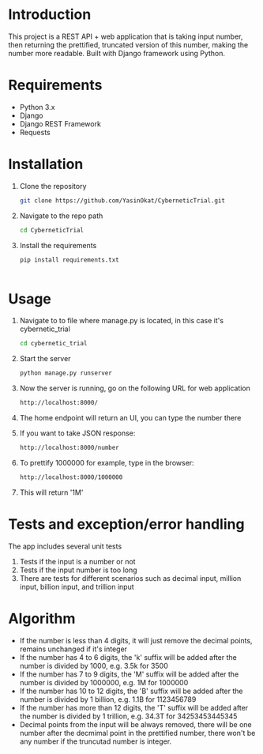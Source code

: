 # Introduction

This project is a REST API + web application that is taking input number, then returning the prettified, truncated version of this number, making the number more readable. Built with Django framework using Python.

# Requirements

- Python 3.x
- Django
- Django REST Framework
- Requests

# Installation

1. Clone the repository
   
   ```bash
   git clone https://github.com/YasinOkat/CyberneticTrial.git
3. Navigate to the repo path

   ```bash
   cd CyberneticTrial
5. Install the requirements

   ```bash
   pip install requirements.txt
  
# Usage
1. Navigate to to file where manage.py is located, in this case it's cybernetic_trial
   
   ```bash
   cd cybernetic_trial
2. Start the server
   
   ```bash
   python manage.py runserver
3. Now the server is running, go on the following URL for web application
   
   ```bash
   http://localhost:8000/
4. The home endpoint will return an UI, you can type the number there
5. If you want to take JSON response:
    
   ```bash
   http://localhost:8000/number
6. To prettify 1000000 for example, type in the browser:
    
   ```bash
   http://localhost:8000/1000000
   ```
7. This will return '1M'

# Tests and exception/error handling

The app includes several unit tests

1. Tests if the input is a number or not
2. Tests if the input number is too long
3. There are tests for different scenarios such as decimal input, million input, billion input, and trillion input

# Algorithm
* If the number is less than 4 digits, it will just remove the decimal points, remains unchanged if it's integer
* If the number has 4 to 6 digits, the 'k' suffix will be added after the number is divided by 1000, e.g. 3.5k for 3500
* If the number has 7 to 9 digits, the 'M' suffix will be added after the number is divided by 1000000, e.g. 1M for 1000000
* If the number has 10 to 12 digits, the 'B' suffix will be added after the number is divided by 1 billion, e.g. 1.1B for 1123456789
* If the number has more than 12 digits, the 'T' suffix will be added after the number is divided by 1 trillion, e.g. 34.3T for 34253453445345
* Decimal points from the input will be always removed, there will be one number after the decmimal point in the prettified number, there won't be any number if the truncutad number is integer.



